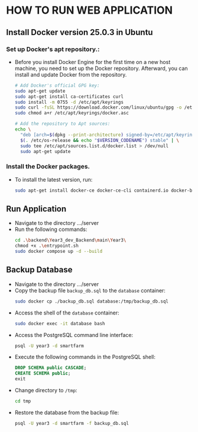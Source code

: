 # HOW TO RUN WEB APPLICATION

## Install Docker version 25.0.3 in Ubuntu

### Set up Docker's apt repository.:
- Before you install Docker Engine for the first time on a new host machine, you need to set up the Docker repository. Afterward, you can install and update Docker from the repository.
    ```bash
    # Add Docker's official GPG key:
    sudo apt-get update
    sudo apt-get install ca-certificates curl
    sudo install -m 0755 -d /etc/apt/keyrings
    sudo curl -fsSL https://download.docker.com/linux/ubuntu/gpg -o /etc/apt/keyrings/docker.asc
    sudo chmod a+r /etc/apt/keyrings/docker.asc

    # Add the repository to Apt sources:
    echo \
      "deb [arch=$(dpkg --print-architecture) signed-by=/etc/apt/keyrings/docker.asc] https://download.docker.com/linux/ubuntu \
      $(. /etc/os-release && echo "$VERSION_CODENAME") stable" | \
      sudo tee /etc/apt/sources.list.d/docker.list > /dev/null
      sudo apt-get update
    ```
### Install the Docker packages.
- To install the latest version, run:
    ```bash
    sudo apt-get install docker-ce docker-ce-cli containerd.io docker-buildx-plugin docker-compose-plugin
    ```
## Run Application
- Navigate to the directory .../server
- Run the following commands:
    ```bash
    cd .\backend\Year3_dev_Backend\main\Year3\
    chmod +x .\entrypoint.sh
    sudo docker compose up -d --build
    ```

## Backup Database
- Navigate to the directory .../server
- Copy the backup file `backup_db.sql` to the `database` container:
    ```bash
    sudo docker cp ./backup_db.sql database:/tmp/backup_db.sql
    ```
- Access the shell of the `database` container:
    ```bash
    sudo docker exec -it database bash
    ```
- Access the PostgreSQL command line interface:
    ```bash
    psql -U year3 -d smartfarm
    ```
- Execute the following commands in the PostgreSQL shell:
    ```sql
    DROP SCHEMA public CASCADE;
    CREATE SCHEMA public;
    exit
    ```
- Change directory to `/tmp`:
    ```bash
    cd tmp
    ```
- Restore the database from the backup file:
    ```bash
    psql -U year3 -d smartfarm -f backup_db.sql
    ```
